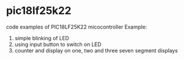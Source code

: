 # pic18lf25k22
code examples of PIC18LF25K22 micocontroller
Example:
1. simple blinking of LED
2. using input button to switch on LED
3. counter and display on one, two and three seven segment displays
